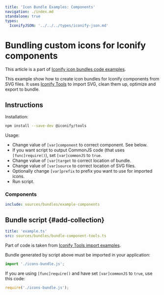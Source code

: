 ```yaml
title: 'Icon Bundle Examples: Components'
navigation: ./index.md
standalone: true
types:
  IconifyJSON: '../../../types/iconify-json.md'
```

# Bundling custom icons for Iconify components

This article is a part of [Iconify icon bundles code examples](./index.md).

This example show how to create icon bundles for Iconify components from SVG files. It uses [Iconify Tools](../../../tools/tools2/index.md) to import SVG, clean them up, optimize and export to bundle.

## Instructions

Installation:

```bash
npm install --save-dev @iconify/tools
```

Usage:

- Change value of `[var]component` to correct component. See below.
- If you want script to output CommonJS code (that uses `[func]require()`), set `[var]commonJS` to `true`.
- Change value of `[var]target` to correct location of bundle.
- Change value of `[var]source` to correct location of SVG files.
- Optionally change `[var]prefix` to prefix you want to use for imported icons.
- Run script.

### Components

```yaml
include: sources/bundles/example-components
```

## Bundle script {#add-collection}

```yaml
title: 'example.ts'
src: sources/bundles/bundle-component-tools.ts
```

Part of code is taken from [Iconify Tools import examples](../../../tools/tools2/import-mdi.md).

Bundle generated by script above must be imported in your application:

```js
import './icons-bundle.js';
```

If you are using `[func]require()` and have set `[var]commonJS` to `true`, use this code:

```js
require('./icons-bundle.js');
```
